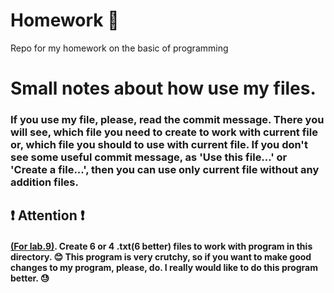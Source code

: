 # Homework :eyes:
Repo for my homework on the basic of programming
# **Small notes about how use my files.**
### If you use my file, please, read the commit message. There you will see, which file you need to create to work with current file or, which file you should to use with current file. If you don't see some useful commit message, as 'Use this file...' or 'Create a file...', then you can use only current file without any addition files.
## **:exclamation: Attention :exclamation:**
#### [(For lab.9)](https://github.com/SconeScone/Homework/tree/master/lab.9(external%20sort)). Create 6 or 4 .txt(6 better) files to work with program in this directory. :blush: This program is very crutchy, so if you want to make good changes to my program, please, do. I really would like to do this program better. :sweat:

